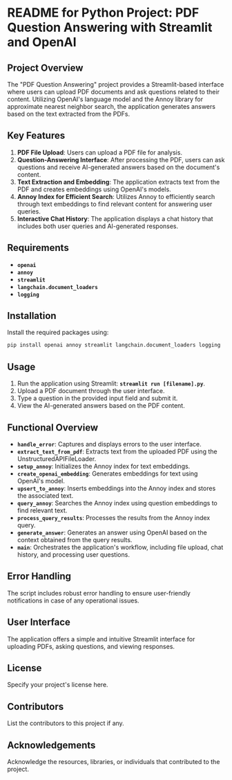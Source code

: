 # **README for Python Project: PDF Question Answering with Streamlit and OpenAI**

## **Project Overview**

The "PDF Question Answering" project provides a Streamlit-based interface where users can upload PDF documents and ask questions related to their content. Utilizing OpenAI's language model and the Annoy library for approximate nearest neighbor search, the application generates answers based on the text extracted from the PDFs.

## **Key Features**

1. **PDF File Upload**: Users can upload a PDF file for analysis.
2. **Question-Answering Interface**: After processing the PDF, users can ask questions and receive AI-generated answers based on the document's content.
3. **Text Extraction and Embedding**: The application extracts text from the PDF and creates embeddings using OpenAI's models.
4. **Annoy Index for Efficient Search**: Utilizes Annoy to efficiently search through text embeddings to find relevant content for answering user queries.
5. **Interactive Chat History**: The application displays a chat history that includes both user queries and AI-generated responses.

## **Requirements**

- **`openai`**
- **`annoy`**
- **`streamlit`**
- **`langchain.document_loaders`**
- **`logging`**

## **Installation**

Install the required packages using:

```bash
pip install openai annoy streamlit langchain.document_loaders logging
```

## **Usage**

1. Run the application using Streamlit: **`streamlit run [filename].py`**.
2. Upload a PDF document through the user interface.
3. Type a question in the provided input field and submit it.
4. View the AI-generated answers based on the PDF content.

## **Functional Overview**

- **`handle_error`**: Captures and displays errors to the user interface.
- **`extract_text_from_pdf`**: Extracts text from the uploaded PDF using the UnstructuredAPIFileLoader.
- **`setup_annoy`**: Initializes the Annoy index for text embeddings.
- **`create_openai_embedding`**: Generates embeddings for text using OpenAI's model.
- **`upsert_to_annoy`**: Inserts embeddings into the Annoy index and stores the associated text.
- **`query_annoy`**: Searches the Annoy index using question embeddings to find relevant text.
- **`process_query_results`**: Processes the results from the Annoy index query.
- **`generate_answer`**: Generates an answer using OpenAI based on the context obtained from the query results.
- **`main`**: Orchestrates the application's workflow, including file upload, chat history, and processing user questions.

## **Error Handling**

The script includes robust error handling to ensure user-friendly notifications in case of any operational issues.

## **User Interface**

The application offers a simple and intuitive Streamlit interface for uploading PDFs, asking questions, and viewing responses.

## **License**

Specify your project's license here.

## **Contributors**

List the contributors to this project if any.

## **Acknowledgements**

Acknowledge the resources, libraries, or individuals that contributed to the project.
